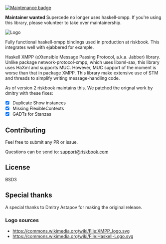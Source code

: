 [![Maintenance badge](https://img.shields.io/maintenance/yes/2020)](https://riskbook.com/)

**Maintainer wanted**
Supercede no longer uses haskell-xmpp.
If you're using this library, please volunteer to take over maintainership.

![Logo](https://raw.githubusercontent.com/riskbook/haskell-xmpp/master/haskell-logo-xmpp.svg)


Fully functional haskell-xmpp bindings used in production
at riskbook.
This integrates well with ejabbered for example.

Haskell XMPP (eXtensible Message Passing Protocol, a.k.a. Jabber) library.
Unlike package network-protocol-xmpp, which uses libxml-sax, this library uses HaXml and supports MUC.
However, MUC support of the moment is worse than that in package XMPP.
This library make extensive use of STM and threads to simplify writing message-handling code.

As of version 2 riskbook maintains this.
We patched the orignal work by dmitry with these fixes:
- [x] Duplicate Show instances
- [x] Missing FlexibleContexts
- [x] GADTs for Stanzas

## Contributing
Feel free to submit any PR or issue.

Questions can be send to: support@riskbook.com

## License
BSD3

## Special thanks
A special thanks to Dmitry Astapov for making the original release.

### Logo sources
+ https://commons.wikimedia.org/wiki/File:XMPP_logo.svg
+ https://commons.wikimedia.org/wiki/File:Haskell-Logo.svg
